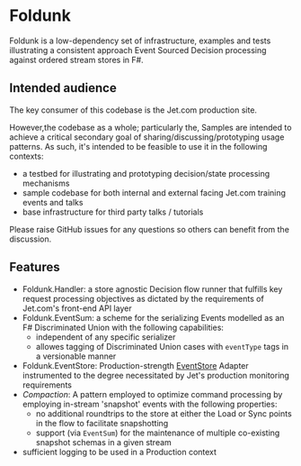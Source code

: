 Foldunk
=======
Foldunk is a low-dependency set of infrastructure, examples and tests illustrating a consistent approach Event Sourced Decision processing against ordered stream stores in F#.

Intended audience
-----------------
The key consumer of this codebase is the Jet.com production site.

However,the codebase as a whole; particularly the, Samples are intended to achieve a critical secondary goal of sharing/discussing/prototyping usage patterns. As such, it's intended to be feasible to use it in the following contexts:
- a testbed for illustrating and prototyping decision/state processing mechanisms
- sample codebase for both internal and external facing Jet.com training events and talks
- base infrastructure for third party talks / tutorials

Please raise GitHub issues for any questions so others can benefit from the discussion.

Features
--------
- Foldunk.Handler: a store agnostic Decision flow runner that fulfills key request processing objectives as dictated by the requirements of Jet.com's front-end API layer
- Foldunk.EventSum: a scheme for the serializing Events modelled as an F# Discriminated Union with the following capabilities:
	- independent of any specific serializer
	- allowes tagging of Discriminated Union cases with `eventType` tags in a versionable manner
- Foldunk.EventStore: Production-strength [EventStore](http://geteventstore.com) Adapter instrumented to the degree necessitated by Jet's production monitoring requirements
- _Compaction_: A pattern employed to optimize command processing by employing in-stream 'snapshot' events with the following properties:
	- no additional roundtrips to the store at either the Load or Sync points in the flow to facilitate snapshotting
	- support (via `EventSum`) for the maintenance of multiple co-existing snapshot schemas in a given stream
- sufficient logging to be used in a Production context
